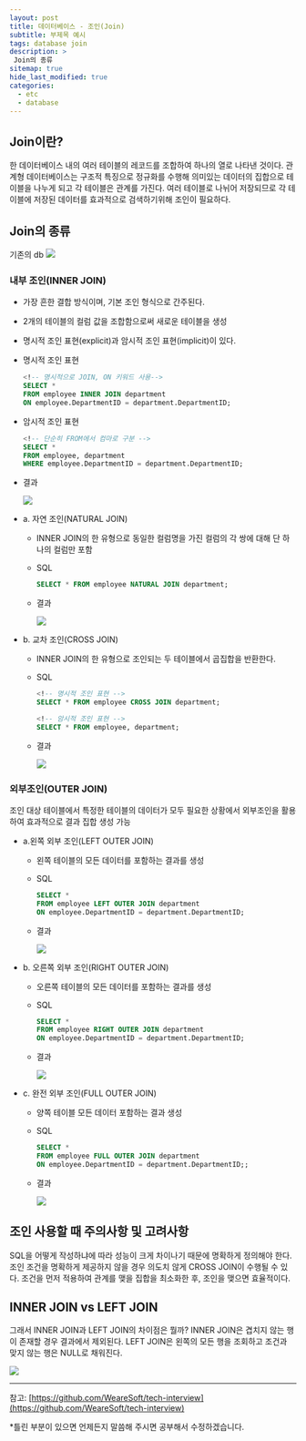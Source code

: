 ```yaml
---
layout: post
title: 데이터베이스 - 조인(Join)
subtitle: 부제목 예시
tags: database join
description: >
 Join의 종류
sitemap: true
hide_last_modified: true
categories:
  - etc
  - database
---
```


## Join이란?
한 데이터베이스 내의 여러 테이블의 레코드를 조합하여 하나의 열로 나타낸 것이다. 관계형 데이터베이스는 구조적 특징으로 정규화를 수행해 의미있는 데이터의 집합으로 테이블을 나누게 되고 각 테이블은 관계를 가진다. 여러 테이블로 나뉘어 저장되므로 각 테이블에 저장된 데이터를 효과적으로 검색하기위해 조인이 필요하다.

## Join의 종류

기존의 db
![](/assets//img/blog/etc/database/jo_1.PNG)

### 내부 조인(INNER JOIN)
- 가장 흔한 결합 방식이며, 기본 조인 형식으로 간주된다.
- 2개의 테이블의 컬럼 값을 조합함으로써 새로운 테이블을 생성
- 명시적 조인 표현(explicit)과 암시적 조인 표현(implicit)이 있다.
- 명시적 조인 표현
  ```sql
  <!-- 명시적으로 JOIN, ON 키워드 사용-->
  SELECT *
  FROM employee INNER JOIN department
  ON employee.DepartmentID = department.DepartmentID;
  ```
- 암시적 조인 표현
  ```sql
  <!-- 단순히 FROM에서 컴마로 구분 -->
  SELECT *
  FROM employee, department
  WHERE employee.DepartmentID = department.DepartmentID;
  ```
- 결과

  ![](/assets//img/blog/etc/database/jo_2.PNG)
- a. 자연 조인(NATURAL JOIN)
  - INNER JOIN의 한 유형으로 동일한 컬럼명을 가진 컬럼의 각 쌍에 대해 단 하나의 컬럼만 포함
  - SQL
    ```sql
    SELECT * FROM employee NATURAL JOIN department;
    ```
  - 결과

    ![](/assets//img/blog/etc/database/jo_3.PNG)

- b. 교차 조인(CROSS JOIN)
  - INNER JOIN의 한 유형으로 조인되는 두 테이블에서 곱집합을 반환한다.
  - SQL
    ```sql
    <!-- 명시적 조인 표현 -->
    SELECT * FROM employee CROSS JOIN department;

    <!-- 암시적 조인 표현 -->
    SELECT * FROM employee, department;
    ```
  - 결과

    ![](/assets//img/blog/etc/database/jo_4.PNG)

### 외부조인(OUTER JOIN)
조인 대상 테이블에서 특정한 테이블의 데이터가 모두 필요한 상황에서 외부조인을 활용하여 효과적으로 결과 집합 생성 가능

- a.왼쪽 외부 조인(LEFT OUTER JOIN)
  - 왼쪽 테이블의 모든 데이터를 포함하는 결과를 생성
  - SQL
    ```sql
    SELECT *
    FROM employee LEFT OUTER JOIN department
    ON employee.DepartmentID = department.DepartmentID;
    ```
  - 결과

    ![](/assets//img/blog/etc/database/jo_5.PNG)
- b. 오른쪽 외부 조인(RIGHT OUTER JOIN)
  - 오른쪽 테이블의 모든 데이터를 포함하는 결과를 생성
  - SQL
    ```sql
    SELECT *
    FROM employee RIGHT OUTER JOIN department
    ON employee.DepartmentID = department.DepartmentID;
    ```
  - 결과

    ![](/assets//img/blog/etc/database/jo_6.PNG)
- c. 완전 외부 조인(FULL OUTER JOIN)
  - 양쪽 테이블 모든 데이터 포함하는 결과 생성
  - SQL
    ```sql
    SELECT *
    FROM employee FULL OUTER JOIN department
    ON employee.DepartmentID = department.DepartmentID;;
    ```
  - 결과

    ![](/assets//img/blog/etc/database/jo_7.PNG)

## 조인 사용할 때 주의사항 및 고려사항
SQL을 어떻게 작성하냐에 따라 성능이 크게 차이나기 때문에 명확하게 정의해야 한다. 조인 조건을 명확하게 제공하지 않을 경우 의도치 않게 CROSS JOIN이 수행될 수 있다. 조건을 먼저 적용하여 관계를 맺을 집합을 최소화한 후, 조인을 맺으면 효율적이다.

## INNER JOIN vs LEFT JOIN
그래서 INNER JOIN과 LEFT JOIN의 차이점은 뭘까? INNER JOIN은 겹치지 않는 행이 존재할 경우 결과에서 제외된다. LEFT JOIN은 왼쪽의 모든 행을 조회하고 조건과 맞지 않는 행은 NULL로 채워진다.

![](/assets//img/blog/etc/database/jo_8.PNG)

---

참고: 
[https://github.com/WeareSoft/tech-interview](https://github.com/WeareSoft/tech-interview)

*틀린 부분이 있으면 언제든지 말씀해 주시면 공부해서 수정하겠습니다.